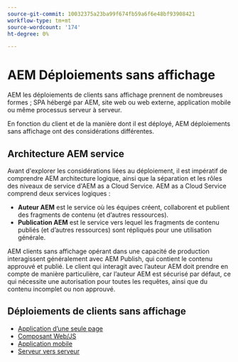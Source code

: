 ```yaml
---
source-git-commit: 10032375a23ba99f674fb59a6f6e48bf93908421
workflow-type: tm+mt
source-wordcount: '174'
ht-degree: 0%

---
```




# AEM Déploiements sans affichage

AEM les déploiements de clients sans affichage prennent de nombreuses formes ; SPA hébergé par AEM, site web ou web externe, application mobile ou même processus serveur à serveur.

En fonction du client et de la manière dont il est déployé, AEM déploiements sans affichage ont des considérations différentes.

## Architecture AEM service

Avant d&#39;explorer les considérations liées au déploiement, il est impératif de comprendre AEM architecture logique, ainsi que la séparation et les rôles des niveaux de service d&#39;AEM as a Cloud Service. AEM as a Cloud Service comprend deux services logiques :

+ __Auteur AEM__ est le service où les équipes créent, collaborent et publient des fragments de contenu (et d’autres ressources).
+ __Publication AEM__ est le service vers lequel les fragments de contenu publiés (et d’autres ressources) sont répliqués pour une utilisation générale.

AEM clients sans affichage opérant dans une capacité de production interagissent généralement avec AEM Publish, qui contient le contenu approuvé et publié. Le client qui interagit avec l’auteur AEM doit prendre en compte de manière particulière, car l’auteur AEM est sécurisé par défaut, ce qui nécessite une autorisation pour toutes les requêtes, ainsi que du contenu incomplet ou non approuvé.

## Déploiements de clients sans affichage

+ [Application d’une seule page](./spa.md)
+ [Composant Web/JS](./web-component.md)
+ [Application mobile](./mobile.md)
+ [Serveur vers serveur](./server-to-server.md)

